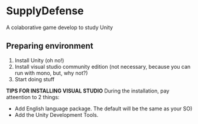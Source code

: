 # SupplyDefense
A colaborative game develop to study Unity

## Preparing environment
 1. Install Unity (oh no!)
 2. Install visual studio community edition (not necessary, because you can run with mono, but, why not?)
 3. Start doing stuff

**TIPS FOR INSTALLING VISUAL STUDIO** During the installation, pay atteention to 2 things:
 * Add English language package. The default will be the same as your SO)
 * Add the Unity Development Tools.
